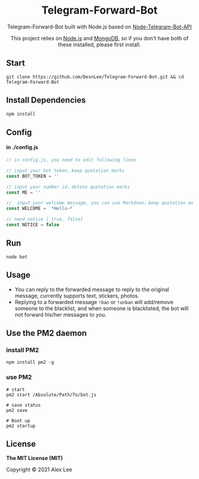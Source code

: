 <h1 align="center">Telegram-Forward-Bot</h1>

<div align="center">

Telegram-Forward-Bot built with Node.js based on [Node-Telegram-Bot-API](https://github.com/yagop/node-telegram-bot-api)

This project relies on [Node.js](https://github.com/nodesource/distributions/blob/master/README.md#installation-instructions) and [MongoDB](https://docs.mongodb.com/manual/administration/install-community/), so if you don't have both of these installed, please first install.

</div>

## Start

```shell
git clone https://github.com/DesnLee/Telegram-Forward-Bot.git && cd Telegram-Forward-Bot
```

## Install Dependencies

```sh
npm install
```

## Config

#### in ./config.js

```js
// in config.js, you need to edit following lines

// input your bot token，keep quotation marks
const BOT_TOKEN = ''

// input your number id，delete quotation marks
const ME = ''

//  input your welcome message, you can use Markdown，keep quotation marks
const WELCOME = `*Hello~*`

// need notice [ true, false]
const NOTICE = false
```

## Run

```shell
node bot
```

## Usage

- You can reply to the forwarded message to reply to the original message, currently supports text, stickers, photos.
- Replying to a forwarded message `!ban` or `!unban` will add/remove someone to the blacklist, and when someone is blacklisted, the bot will not forward his/her messages to you.

## Use the PM2 daemon

### install PM2

```shell
npm install pm2 -g
```

### use PM2

```shell
# start
pm2 start /Absolute/Path/To/bot.js

# save status
pm2 save

# Boot up
pm2 startup
```

## License

**The MIT License (MIT)**

Copyright © 2021 Alex Lee


